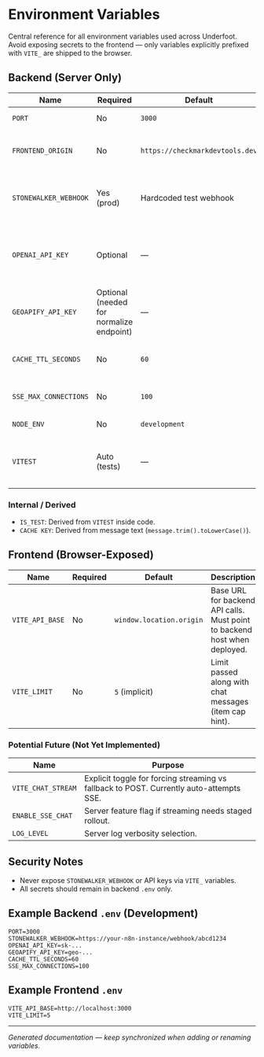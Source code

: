 # Environment Variables

Central reference for all environment variables used across Underfoot. Avoid exposing secrets to the frontend — only variables explicitly prefixed with `VITE_` are shipped to the browser.

## Backend (Server Only)

| Name                  | Required                                 | Default                         | Description                                                                                            |
| --------------------- | ---------------------------------------- | ------------------------------- | ------------------------------------------------------------------------------------------------------ |
| `PORT`                | No                                       | `3000`                          | HTTP port the Express server listens on.                                                               |
| `FRONTEND_ORIGIN`     | No                                       | `https://checkmarkdevtools.dev` | Allowed CORS origin for security. Set to frontend domain in production.                                |
| `STONEWALKER_WEBHOOK` | Yes (prod)                               | Hardcoded test webhook          | Upstream n8n (Stonewalker) orchestrator endpoint. Backend proxies all chat requests here.              |
| `OPENAI_API_KEY`      | Optional                                 | —                               | Enables upstream / model logic. No synthetic fallback is generated if absent; upstream errors surface. |
| `GEOAPIFY_API_KEY`    | Optional (needed for normalize endpoint) | —                               | Required for `/underfoot/normalize-location`. If not set that endpoint returns 503.                    |
| `CACHE_TTL_SECONDS`   | No                                       | `60`                            | In-memory cache TTL for chat + normalization responses.                                                |
| `SSE_MAX_CONNECTIONS` | No                                       | `100`                           | Soft cap on concurrent SSE chat streams.                                                               |
| `NODE_ENV`            | No                                       | `development`                   | Standard environment indicator.                                                                        |
| `VITEST`              | Auto (tests)                             | —                               | When truthy, adjusts behavior (e.g. skip caching first normalization occurrence).                      |

### Internal / Derived

- `IS_TEST`: Derived from `VITEST` inside code.
- `CACHE KEY`: Derived from message text (`message.trim().toLowerCase()`).

## Frontend (Browser-Exposed)

| Name            | Required | Default                  | Description                                                               |
| --------------- | -------- | ------------------------ | ------------------------------------------------------------------------- |
| `VITE_API_BASE` | No       | `window.location.origin` | Base URL for backend API calls. Must point to backend host when deployed. |
| `VITE_LIMIT`    | No       | `5` (implicit)           | Limit passed along with chat messages (item cap hint).                    |

### Potential Future (Not Yet Implemented)

| Name               | Purpose                                                                                 |
| ------------------ | --------------------------------------------------------------------------------------- |
| `VITE_CHAT_STREAM` | Explicit toggle for forcing streaming vs fallback to POST. Currently auto-attempts SSE. |
| `ENABLE_SSE_CHAT`  | Server feature flag if streaming needs staged rollout.                                  |
| `LOG_LEVEL`        | Server log verbosity selection.                                                         |

## Security Notes

- Never expose `STONEWALKER_WEBHOOK` or API keys via `VITE_` variables.
- All secrets should remain in backend `.env` only.

## Example Backend `.env` (Development)

```env
PORT=3000
STONEWALKER_WEBHOOK=https://your-n8n-instance/webhook/abcd1234
OPENAI_API_KEY=sk-...
GEOAPIFY_API_KEY=geo-...
CACHE_TTL_SECONDS=60
SSE_MAX_CONNECTIONS=100
```

## Example Frontend `.env`

```env
VITE_API_BASE=http://localhost:3000
VITE_LIMIT=5
```

---

_Generated documentation — keep synchronized when adding or renaming variables._
